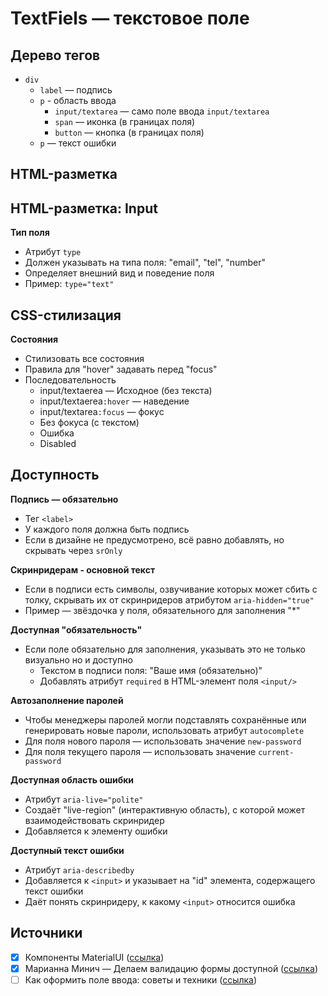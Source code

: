 # TextFiels — текстовое поле

## Дерево тегов
- `div`
  - `label` — подпись
  - `p` - область ввода
    - `input/textarea` — само поле ввода `input/textarea`
    - `span` — иконка (в границах поля)
    - `button` — кнопка (в границах поля)
  - `p` — текст ошибки


## HTML-разметка
## HTML-разметка: Input
**Тип поля**
- Атрибут `type`
- Должен указывать на типа поля: "email", "tel", "number"
- Определяет внешний вид и поведение поля
- Пример: `type="text"`


## CSS-стилизация
**Состояния**
- Стилизовать все состояния
- Правила для "hover" задавать перед "focus"
- Последовательность
  - input/textaerea — Исходное (без текста)
  - input/textaerea`:hover` — наведение
  - input/textarea`:focus` — фокус
  - Без фокуса (с текстом)
  - Ошибка
  - Disabled


## Доступность
**Подпись — обязательно**
- Тег `<label>`
- У каждого поля должна быть подпись
- Если в дизайне не предусмотрено, всё равно добавлять, но скрывать через `srOnly`

**Скринридерам - основной текст**
- Если в подписи есть символы, озвучивание которых может сбить с толку, скрывать их от скринридеров атрибутом `aria-hidden="true"`
- Пример — звёздочка у поля, обязательного для заполнения "*"

**Доступная "обязательность"**
- Если поле обязательно для заполнения, указывать это не только визуально но и доступно
  - Текстом в подписи поля: "Ваше имя (обязательно)"
  - Добавлять атрибут `required` в HTML-элемент поля `<input/>`

**Автозаполнение паролей**
- Чтобы менеджеры паролей могли подставлять сохранённые или генерировать новые пароли, использовать атрибут `autocomplete`
- Для поля нового пароля — использовать значение `new-password`
- Для поля текущего пароля — использовать значение `current-password`

**Доступная область ошибки**
- Атрибут `aria-live="polite"`
- Создаёт "live-region" (интерактивную область), с которой может взаимодействовать скринридер
- Добавляется к элементу ошибки

**Доступный текст ошибки**
- Атрибут `aria-describedby`
- Добавляется к `<input>` и указывает на "id" элемента, содержащего текст ошибки
- Даёт понять скринридеру, к какому `<input>` относится ошибка


## Источники
- [x] Компоненты MaterialUI ([ссылка](https://mui.com/material-ui/react-text-field/))
- [x] Марианна Минич — Делаем валидацию формы доступной ([ссылка](https://www.youtube.com/watch?v=zHyN4XNSgas))
- [ ] Как оформить поле ввода: советы и техники ([ссылка](https://nuancesprog.ru/p/13981/))
